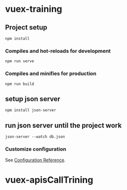 # vuex-training

## Project setup
```
npm install
```

### Compiles and hot-reloads for development
```
npm run serve
```

### Compiles and minifies for production
```
npm run build
```
## setup json server
```
npm install json-server
```
## run json server until the project work
```
json-server --watch db.json
```
### Customize configuration
See [Configuration Reference](https://cli.vuejs.org/config/).
# vuex-apisCallTrining
